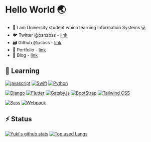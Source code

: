 # Hello World 🌏
- 🏫 I am University student which learning Information Systems 💻
- 🐦 Twitter @psnzbss - [link](https://twitter.com/psnzbss)
- 🗃 Github @psbss - [link](https://github.com/psbss)
- 📝 Portfolio - [link](https://ue-y.me)
- 📖 Blog - [link](https://blog.ue-y.me)

## 🌱 Learning
[![javascript](https://img.shields.io/badge/-javascript-ffffff?style=for-the-badge&labelColor=F7DF1E&logoColor=ffffff&color=f5f5f5&logo=javascript)](https://developer.mozilla.org/en-US/docs/Web/javascript)
[![Swift](https://img.shields.io/badge/-Swift-ffffff?style=for-the-badge&labelColor=FA7343&logoColor=ffffff&color=f5f5f5&logo=swift)](https://www.apple.com/jp/swift/)
[![Python](https://img.shields.io/badge/-Python-ffffff?style=for-the-badge&labelColor=3776AB&logoColor=ffffff&color=f5f5f5&logo=python)](https://www.python.org/)

[![Django](https://img.shields.io/badge/-Django-ffffff?style=for-the-badge&labelColor=092E20&logoColor=ffffff&color=f5f5f5&logo=django)](https://www.djangoproject.com/)
[![Flutter](https://img.shields.io/badge/-flutter-ffffff?style=for-the-badge&labelColor=02569B&logoColor=ffffff&color=f5f5f5&logo=flutter)](https://flutter.dev/)
[![Gatsby.js](https://img.shields.io/badge/-gatsby.js-ffffff?style=for-the-badge&labelColor=663399&logoColor=ffffff&color=f5f5f5&logo=gatsby)](https://www.gatsbyjs.com/)
[![BootStrap](https://img.shields.io/badge/-bootstrap-ffffff?style=for-the-badge&labelColor=7952B3&logoColor=ffffff&color=f5f5f5&logo=bootstrap)](https://getbootstrap.com/)
[![Tailwind CSS](https://img.shields.io/badge/-tailwind_css-ffffff?style=for-the-badge&labelColor=38B2AC&logoColor=ffffff&color=f5f5f5&logo=tailwind-css)](https://tailwindcss.com/)

[![Sass](https://img.shields.io/badge/-sass-ffffff?style=for-the-badge&labelColor=CC6699&logoColor=ffffff&color=f5f5f5&logo=sass)](https://sass-lang.com/)
[![Webpack](https://img.shields.io/badge/-webpack-ffffff?style=for-the-badge&labelColor=8DD6F9&logoColor=ffffff&color=f5f5f5&logo=webpack)](https://webpack.js.org/)

## ⚡ Status
[![Yuki's github stats](https://readme-stats.psbss.vercel.app/api?username=psbss&hide=contribs&count_private=true&show_icons=true&theme=algolia)](https://github.com/psbss/)
[![Top used Langs](https://readme-stats.psbss.vercel.app/api/top-langs/?username=psbss&hide=php,blade&layout=compact&theme=algolia)](https://github.com/psbss/)

